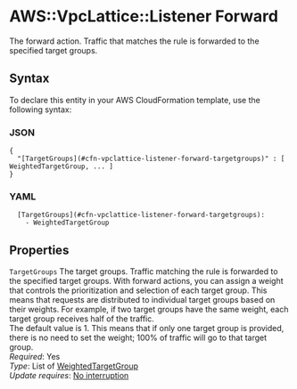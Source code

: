 # AWS::VpcLattice::Listener Forward<a name="aws-properties-vpclattice-listener-forward"></a>

The forward action\. Traffic that matches the rule is forwarded to the specified target groups\.

## Syntax<a name="aws-properties-vpclattice-listener-forward-syntax"></a>

To declare this entity in your AWS CloudFormation template, use the following syntax:

### JSON<a name="aws-properties-vpclattice-listener-forward-syntax.json"></a>

```
{
  "[TargetGroups](#cfn-vpclattice-listener-forward-targetgroups)" : [ WeightedTargetGroup, ... ]
}
```

### YAML<a name="aws-properties-vpclattice-listener-forward-syntax.yaml"></a>

```
  [TargetGroups](#cfn-vpclattice-listener-forward-targetgroups):
    - WeightedTargetGroup
```

## Properties<a name="aws-properties-vpclattice-listener-forward-properties"></a>

`TargetGroups` <a name="cfn-vpclattice-listener-forward-targetgroups"></a>
The target groups\. Traffic matching the rule is forwarded to the specified target groups\. With forward actions, you can assign a weight that controls the prioritization and selection of each target group\. This means that requests are distributed to individual target groups based on their weights\. For example, if two target groups have the same weight, each target group receives half of the traffic\.  
The default value is 1\. This means that if only one target group is provided, there is no need to set the weight; 100% of traffic will go to that target group\.  
_Required_: Yes  
_Type_: List of [WeightedTargetGroup](aws-properties-vpclattice-listener-weightedtargetgroup.md)  
_Update requires_: [No interruption](https://docs.aws.amazon.com/AWSCloudFormation/latest/UserGuide/using-cfn-updating-stacks-update-behaviors.html#update-no-interrupt)
